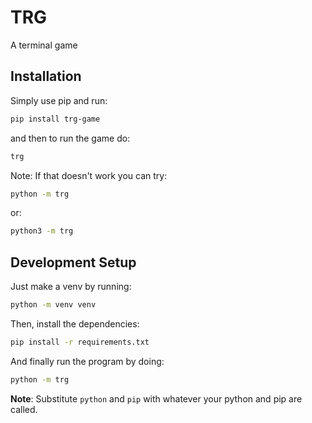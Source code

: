 # TRG

A terminal game

## Installation

Simply use pip and run:

```sh
pip install trg-game
```

and then to run the game do:

```sh
trg
```

Note: If that doesn't work you can try:

```sh
python -m trg
```

or:

```sh
python3 -m trg
```

## Development Setup

Just make a venv by running:

```sh
python -m venv venv
```

Then, install the dependencies:

```sh
pip install -r requirements.txt
```

And finally run the program by doing:

```sh
python -m trg
```

**Note**: Substitute `python` and `pip` with whatever your python and pip are called.
